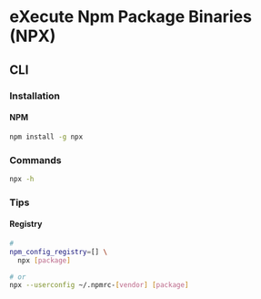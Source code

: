 # eXecute Npm Package Binaries (NPX)

## CLI

### Installation

#### NPM

```sh
npm install -g npx
```

### Commands

```sh
npx -h
```

### Tips

#### Registry

```sh
#
npm_config_registry=[] \
  npx [package]

# or
npx --userconfig ~/.npmrc-[vendor] [package]
```

